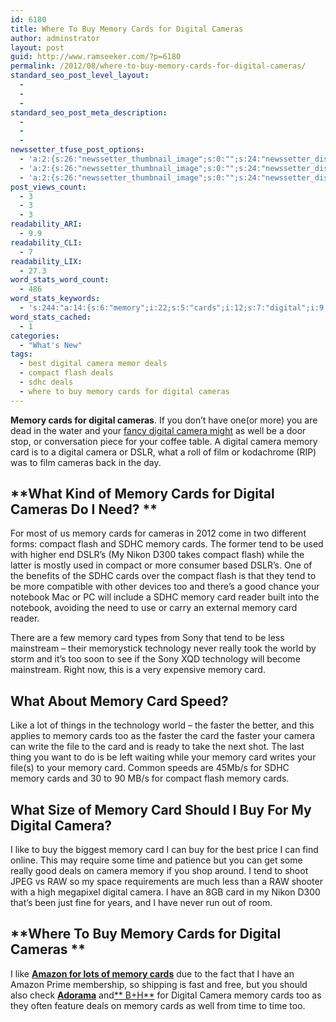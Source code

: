 ```yaml
---
id: 6180
title: Where To Buy Memory Cards for Digital Cameras
author: adminstrator
layout: post
guid: http://www.ramseeker.com/?p=6180
permalink: /2012/08/where-to-buy-memory-cards-for-digital-cameras/
standard_seo_post_level_layout:
  - 
  - 
  - 
standard_seo_post_meta_description:
  - 
  - 
  - 
newssetter_tfuse_post_options:
  - 'a:2:{s:26:"newssetter_thumbnail_image";s:0:"";s:24:"newssetter_disable_image";s:4:"true";}'
  - 'a:2:{s:26:"newssetter_thumbnail_image";s:0:"";s:24:"newssetter_disable_image";s:4:"true";}'
  - 'a:2:{s:26:"newssetter_thumbnail_image";s:0:"";s:24:"newssetter_disable_image";s:4:"true";}'
post_views_count:
  - 3
  - 3
  - 3
readability_ARI:
  - 9.9
readability_CLI:
  - 7
readability_LIX:
  - 27.3
word_stats_word_count:
  - 486
word_stats_keywords:
  - 's:244:"a:14:{s:6:"memory";i:22;s:5:"cards";i:12;s:7:"digital";i:9;s:7:"cameras";i:5;s:6:"camera";i:8;s:4:"card";i:13;s:7:"compact";i:5;s:5:"flash";i:4;s:4:"sdhc";i:4;s:4:"tend";i:4;s:10:"technology";i:3;s:4:"like";i:3;s:6:"faster";i:3;s:4:"time";i:3;}";'
word_stats_cached:
  - 1
categories:
  - "What's New"
tags:
  - best digital camera memor deals
  - compact flash deals
  - sdhc deals
  - where to buy memory cards for digital cameras
---
```

**Memory cards for digital cameras**. If you don&#8217;t have one(or more) you are dead in the water and your [fancy digital camera might][1] as well be a door stop, or conversation piece for your coffee table. A digital camera memory card is to a digital camera or DSLR, what a roll of film or kodachrome (RIP) was to film cameras back in the day.

## **What Kind of Memory Cards for Digital Cameras Do I Need? **

For most of us memory cards for cameras in 2012 come in two different forms: compact flash and SDHC memory cards. The former tend to be used with higher end DSLR&#8217;s (My Nikon D300 takes compact flash) while the latter is mostly used in compact or more consumer based DSLR&#8217;s. One of the benefits of the SDHC cards over the compact flash is that they tend to be more compatible with other devices too and there&#8217;s a good chance your notebook Mac or PC will include a SDHC memory card reader built into the notebook, avoiding the need to use or carry an external memory card reader.

There are a few memory card types from Sony that tend to be less mainstream &#8211; their memorystick technology never really took the world by storm and it&#8217;s too soon to see if the Sony XQD technology will become mainstream. Right now, this is a very expensive memory card.

## What About Memory Card Speed?

Like a lot of things in the technology world &#8211; the faster the better, and this applies to memory cards too as the faster the card the faster your camera can write the file to the card and is ready to take the next shot. The last thing you want to do is be left waiting while your memory card writes your file(s) to your memory card. Common speeds are 45Mb/s for SDHC memory cards and 30 to 90 MB/s for compact flash memory cards.

## What Size of Memory Card Should I Buy For My Digital Camera?

I like to buy the biggest memory card I can buy for the best price I can find online. This may require some time and patience but you can get some really good deals on camera memory if you shop around. I tend to shoot JPEG vs RAW so my space requirements are much less than a RAW shooter with a high megapixel digital camera. I have an 8GB card in my Nikon D300 that&#8217;s been just fine for years, and I have never run out of room.

## **Where To Buy Memory Cards for Digital Cameras **

I like [**Amazon for lots of memory cards**][2] due to the fact that I have an Amazon Prime membership, so shipping is fast and free, but you should also check [**Adorama**][3] and[** B+H**][4] for Digital Camera memory cards too as they often feature deals on memory cards as well from time to time too.

 [1]: http://www.camerahelpers.com "best digital camera"
 [2]: http://www.amazon.com/mn/search/?_encoding=UTF8&bbn=516866&camp=1789&creative=390957&keywords=memory%20card&linkCode=ur2&qid=1345744164&rh=n%3A172282%2Cn%3A!493964%2Cn%3A541966%2Cn%3A172456%2Cn%3A516866%2Ck%3Amemory%20card&tag=ramseeker-20
 [3]: http://www.adorama.com/?&KBID=64104
 [4]: http://www.bhphotovideo.com/?BI=8956&KBID=10401&DFF=d10-v1-t8-x4